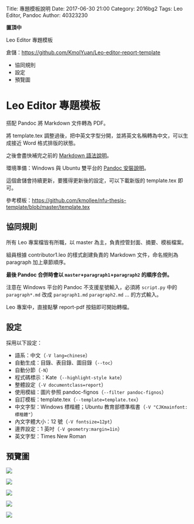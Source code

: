 Title: 專題模板說明
Date: 2017-06-30 21:00
Category: 2016bg2
Tags: Leo Editor, Pandoc
Author: 40323230

**置頂中**

Leo Editor 專題模板

倉儲：<https://github.com/KmolYuan/Leo-editor-report-template>

+ 協同規則
+ 設定
+ 預覽圖

<!-- PELICAN_END_SUMMARY -->

Leo Editor 專題模板
===

搭配 Pandoc 將 Markdown 文件轉為 PDF。

將 template.tex 調整過後，把中英文字型分開，並將英文名稱轉為中文，可以生成接近 Word 格式排版的狀態。

之後會盡快補完之前的 [Markdown 語法說明]。

環境準備：Windows 與 Ubuntu 雙平台的 [Pandoc 安裝說明]。

這個倉儲會持續更新，要獲得更新後的設定，可以下載新版的 template.tex 即可。

參考模板：<https://github.com/kmollee/nfu-thesis-template/blob/master/template.tex>

協同規則
---

所有 Leo 專案檔皆有所職，以 master 為主，負責控管封面、摘要、模板檔案。

組員根據 contributor1.leo 的樣式創建負責的 Markdown 文件，命名規則為 paragraph 加上章節順序。

**最後 Pandoc 合併時會以 `master`+`paragraph1`+`paragraph2` 的順序合併。**

注意在 Windows 平台的 Pandoc 不支援星號輸入，必須將 `script.py` 中的 `paragraph*.md` 改成 `paragraph1.md` `paragraph2.md` ... 的方式輸入。

Leo 專案中，直接點擊 report-pdf 按鈕即可開始轉檔。

設定
---

採用以下設定：

* 語系：中文（`-V lang=chinese`）
* 自動生成：目錄、表目錄、圖目錄（`--toc`）
* 自動分節（`-N`）
* 程式碼標示：Kate（`--highlight-style kate`）
* 整體設定（`-V documentclass=report`）
* 使用模組：圖片參照 pandoc-fignos（`--filter pandoc-fignos`）
* 自訂模板：template.tex（`--template=template.tex`）
* 中文字型：Windows 標楷體；Ubuntu 教育部標準楷書（`-V "CJKmainfont:標楷體"`）
* 內文字體大小：12 號（`-V fontsize=12pt`）
* 邊界設定：1 英吋（`-V geometry:margin=1in`）
* 英文字型：Times New Roman

預覽圖
---

![](https://raw.githubusercontent.com/coursemdetw/project_site_files/gh-pages/files/2016spring/g2/Python_solvespace/0315_01.png)

![](https://raw.githubusercontent.com/coursemdetw/project_site_files/gh-pages/files/2016spring/g2/Python_solvespace/0315_02.png)

![](https://raw.githubusercontent.com/coursemdetw/project_site_files/gh-pages/files/2016spring/g2/Python_solvespace/0315_03.png)

![](https://raw.githubusercontent.com/coursemdetw/project_site_files/gh-pages/files/2016spring/g2/Python_solvespace/0315_04.png)

![](https://raw.githubusercontent.com/coursemdetw/project_site_files/gh-pages/files/2016spring/g2/Python_solvespace/0315_05.png)

[Pandoc 安裝說明]: http://project.mde.tw/blog/pandoc-markdown-zhuan-pdf-ge-shi.html
[Markdown 語法說明]: http://project.mde.tw/blog/pandoc-markdown-ji-ben-yu-fa-jie-shao.html
